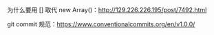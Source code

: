 为什么要用 [] 取代 new Array()：http://129.226.226.195/post/7492.html



git commit 规范：https://www.conventionalcommits.org/en/v1.0.0/